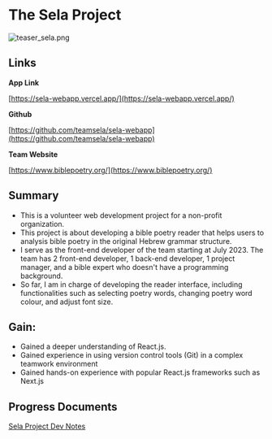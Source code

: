 # The Sela Project

![teaser_sela.png](teaser_sela.png)

## Links

**App Link**

[https://sela-webapp.vercel.app/](https://sela-webapp.vercel.app/)

**Github**

[https://github.com/teamsela/sela-webapp](https://github.com/teamsela/sela-webapp)

**Team Website**

[https://www.biblepoetry.org/](https://www.biblepoetry.org/)

## Summary

- This is a volunteer web development project for a non-profit organization.
- This project is about developing a bible poetry reader that helps users to analysis bible poetry in the original Hebrew grammar structure.
- I serve as the front-end developer of the team starting at July 2023. The team has 2 front-end developer, 1 back-end developer, 1 project manager, and a bible expert who doesn't have a programming background.
- So far, I am in charge of developing the reader interface, including functionalities such as selecting poetry words, changing poetry word colour, and adjust font size.

## Gain:

- Gained a deeper understanding of React.js.
- Gained experience in using version control tools (Git) in a complex teamwork environment
- Gained hands-on experience with popular React.js frameworks such as Next.js

## Progress Documents

[Sela Project Dev Notes](https://www.notion.so/Sela-Project-Dev-Notes-2178ed4da86380dd82a5d57f8ee1a226?pvs=21)